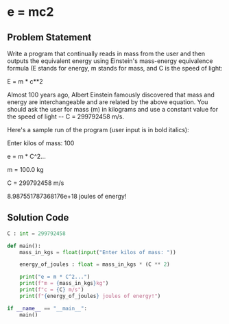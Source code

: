 # e = mc2

## Problem Statement

Write a program that continually reads in mass from the user and then outputs the equivalent energy using Einstein's mass-energy equivalence formula (E stands for energy, m stands for mass, and C is the speed of light:

E = m * c**2

Almost 100 years ago, Albert Einstein famously discovered that mass and energy are interchangeable and are related by the above equation. You should ask the user for mass (m) in kilograms and use a constant value for the speed of light -- C = 299792458 m/s.

Here's a sample run of the program (user input is in bold italics):

Enter kilos of mass: 100

e = m * C^2...

m = 100.0 kg

C = 299792458 m/s

8.987551787368176e+18 joules of energy!

## Solution Code

```python
C : int = 299792458

def main():
    mass_in_kgs = float(input("Enter kilos of mass: "))

    energy_of_joules : float = mass_in_kgs * (C ** 2)

    print("e = m * C^2...")
    print(f"m = {mass_in_kgs}kg")
    print(f"c = {C} m/s")
    print(f"{energy_of_joules} joules of energy!")

if __name__ == "__main__":
    main()